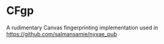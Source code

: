 # CFgp
A rudimentary Canvas fingerprinting implementation used in https://github.com/salmansamie/nyxae_pub
